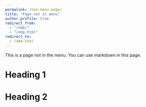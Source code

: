 ```yaml
---
permalink: /non-menu-page/
title: "Page not in menu"
author_profile: true
redirect_from: 
  - "/nmp/"
  - "/nmp.html"
redirect_to:
  - /404.html
---
```


This is a page not in the menu. You can use markdown in this page.

Heading 1
======

Heading 2
======
